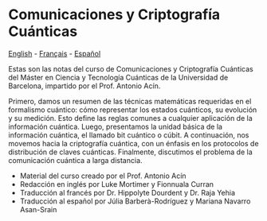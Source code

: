 # Comunicaciones y Criptografía Cuánticas

[English](https://quantummasterbarcelonacode.github.io/QuantumCommunicationsAndCryptography/en/_build/html/content/intro.html) - [Français](https://quantummasterbarcelonacode.github.io/QuantumCommunicationsAndCryptography/fr/_build/html/content/intro.html) - [Español](https://quantummasterbarcelonacode.github.io/QuantumCommunicationsAndCryptography/es/_build/html/content/intro.html)

Estas son las notas del curso de Comunicaciones y Criptografía Cuánticas del Máster en Ciencia y Tecnología Cuánticas de la Universidad de Barcelona, impartido por el Prof. Antonio Acín.

Primero, damos un resumen de las técnicas matemáticas requeridas en el formalismo cuántico: cómo representar los estados cuánticos, su evolución y su medición. Esto define las reglas comunes a cualquier aplicación de la información cuántica. Luego, presentamos la unidad básica de la información cuántica, el llamado bit cuántico o cúbit. A continuación, nos movemos hacia la criptografía cuántica, con un énfasis en los protocolos de distribución de claves cuánticas. Finalmente, discutimos el problema de la comunicación cuántica a larga distancia.

- Material del curso creado por el Prof. Antonio Acín
- Redacción en inglés por Luke Mortimer y Fionnuala Curran
- Traducción al francés por Dr. Hippolyte Dourdent y Dr. Raja Yehia
- Traducción al español por Júlia Barberà-Rodríguez y Mariana Navarro Asan-Srain
